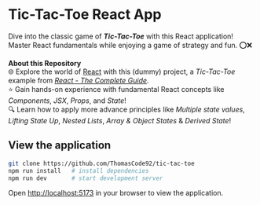 # Tic-Tac-Toe React App

Dive into the classic game of **_Tic-Tac-Toe_** with this React application! Master React fundamentals while enjoying a game of strategy and fun. ⭕❌

**About this Repository**<br />
🌐 Explore the world of [React](https://react.dev/) with this (dummy) project, a _Tic-Tac-Toe_ example from _[React - The Complete Guide](https://www.udemy.com/course/react-the-complete-guide-incl-redux/)_.<br />
⭐ Gain hands-on experience with fundamental React concepts like _Components_, _JSX_, _Props_, and _State_!<br />
🔍 Learn how to apply more advance principles like _Multiple state values_, _Lifting State Up_, _Nested Lists_, _Array & Object States_ & _Derived State_!

## View the application

```bash
git clone https://github.com/ThomasCode92/tic-tac-toe
npm run install   # install dependencies
npm run dev       # start development server
```

Open [http://localhost:5173](http://localhost:5173) in your browser to view the application.
